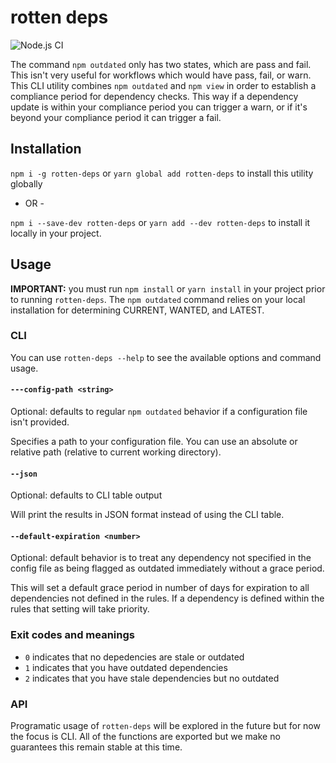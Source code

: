 # rotten deps

![Node.js CI](https://github.com/ominestre/rotten-deps/workflows/Node.js%20CI/badge.svg)

The command `npm outdated` only has two states, which are pass and fail. This isn't very useful for workflows which would have pass, fail, or warn. This CLI utility combines `npm outdated` and `npm view` in order to establish a compliance period for dependency checks. This way
if a dependency update is within your compliance period you can trigger a warn, or if it's beyond your compliance period it can trigger a fail.

## Installation

`npm i -g rotten-deps` or `yarn global add rotten-deps` to install this utility globally

- OR -

`npm i --save-dev rotten-deps` or `yarn add --dev rotten-deps` to install it locally in your project.

## Usage

**IMPORTANT:** you must run `npm install` or `yarn install` in your project prior to running `rotten-deps`. The `npm outdated` command relies on your local installation for determining CURRENT, WANTED, and LATEST.

### CLI

You can use `rotten-deps --help` to see the available options and command usage.

#### `---config-path <string>`

Optional: defaults to regular `npm outdated` behavior if a configuration file isn't provided.

Specifies a path to your configuration file. You can use an absolute or relative path (relative to current working directory).

#### `--json`

Optional: defaults to CLI table output

Will print the results in JSON format instead of using the CLI table.

#### `--default-expiration <number>`

Optional: default behavior is to treat any dependency not specified in the config file as being flagged as outdated immediately without a grace period.

This will set a default grace period in number of days for expiration to all dependencies not defined in the rules. If a dependency is defined within the rules that setting will take priority.

### Exit codes and meanings

* `0` indicates that no depedencies are stale or outdated
* `1` indicates that you have outdated dependencies
* `2` indicates that you have stale dependencies but no outdated

### API

Programatic usage of `rotten-deps` will be explored in the future but for now the focus is CLI. All of the functions are exported but we make no guarantees this remain stable at this time.

